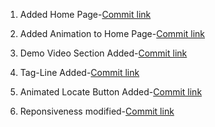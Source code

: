 1. Added Home Page-[Commit link](https://github.com/ishanExtreme/DustBinz/commit/8d9abff9d25aebf64c69e3cac286b26b753a7d37)

2. Added Animation to Home Page-[Commit link](https://github.com/ishanExtreme/DustBinz/commit/76aaeb8a8b88097c41de3cd230452fa9732a5df6)

3. Demo Video Section Added-[Commit link](https://github.com/ishanExtreme/DustBinz/commit/c7631b961f25a82fa60152e22a5af402fdb83b1e)

4. Tag-Line Added-[Commit link](https://github.com/ishanExtreme/DustBinz/commit/8af15b9fd8568a9e44a717a9617d18359fbbc48e)

5. Animated Locate Button Added-[Commit link](https://github.com/ishanExtreme/DustBinz/commit/a99cc2eb7fbf0702ed399f75ea4a2ed46e4ad67b)

6. Reponsiveness modified-[Commit link](https://github.com/ishanExtreme/DustBinz/commit/5bdcf10250166a0440b56e5cf8e9829ac709996d)
